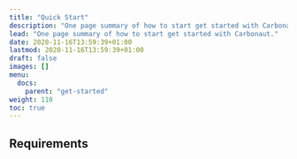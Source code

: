```yaml
---
title: "Quick Start"
description: "One page summary of how to start get started with Carbonaut."
lead: "One page summary of how to start get started with Carbonaut."
date: 2020-11-16T13:59:39+01:00
lastmod: 2020-11-16T13:59:39+01:00
draft: false
images: []
menu:
  docs:
    parent: "get-started"
weight: 110
toc: true
---
```


## Requirements

